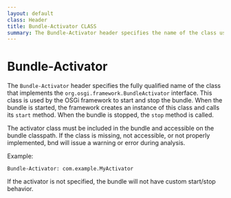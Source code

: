 ```yaml
---
layout: default
class: Header
title: Bundle-Activator CLASS
summary: The Bundle-Activator header specifies the name of the class used to start and stop the bundle
---
```


# Bundle-Activator

The `Bundle-Activator` header specifies the fully qualified name of the class that implements the `org.osgi.framework.BundleActivator` interface. This class is used by the OSGi framework to start and stop the bundle. When the bundle is started, the framework creates an instance of this class and calls its `start` method. When the bundle is stopped, the `stop` method is called.

The activator class must be included in the bundle and accessible on the bundle classpath. If the class is missing, not accessible, or not properly implemented, bnd will issue a warning or error during analysis.

Example:

```
Bundle-Activator: com.example.MyActivator
```

If the activator is not specified, the bundle will not have custom start/stop behavior.


